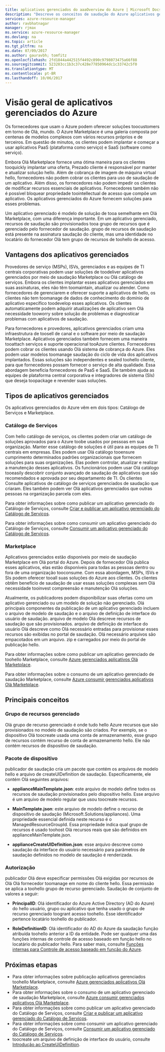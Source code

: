 ```yaml
---
title: aplicativos gerenciados do aaaOverview do Azure | Microsoft Docs
description: "Descreve os conceitos de saudação do Azure aplicativos gerenciados"
services: azure-resource-manager
author: ravbhatnagar
manager: rjmax
ms.service: azure-resource-manager
ms.devlang: na
ms.topic: article
ms.tgt_pltfrm: na
ms.date: 07/09/2017
ms.author: gauravbh; tomfitz
ms.openlocfilehash: 2fd1844a442515f4492c890c9798073475a66f88
ms.sourcegitcommit: 523283cc1b3c37c428e77850964dc1c33742c5f0
ms.translationtype: MT
ms.contentlocale: pt-BR
ms.lasthandoff: 10/06/2017
---
```

# <a name="azure-managed-applications-overview"></a>Visão geral de aplicativos gerenciados do Azure

Os fornecedores que usam o Azure podem oferecer soluções toocustomers em torno de Olá, mundo. O Azure Marketplace é uma galeria composta por centenas de modelos complexos com vários recursos próprios e de terceiros. Em questão de minutos, os clientes podem implantar e começar a usar aplicativos PaaS (plataforma como serviço) e SaaS (software como serviço). 

Embora Olá Marketplace fornece uma ótima maneira para os clientes tooquickly implantar uma oferta, Prezado cliente é responsável por manter e atualizar solução hello. Além de cobrança de imagem de máquina virtual hello, fornecedores não podem cobrar os clientes para uso de saudação de um aplicativo. Além disso, os fornecedores não podem impedir os clientes de modificar recursos essenciais de aplicativos. Fornecedores também não é possível bloquear propriedade toointellectual de acesso que compõe um aplicativo. Os aplicativos gerenciados do Azure fornecem soluções para esses problemas. 

Um aplicativo gerenciado é modelo de solução de tooa semelhante em Olá Marketplace, com uma diferença importante. Em um aplicativo gerenciado, recursos de saudação são provisionados tooa grupo de recursos que é gerenciado pelo fornecedor de saudação. grupo de recursos de saudação está presente na assinatura saudação do cliente, mas uma identidade no locatário do fornecedor Olá tem grupo de recursos de toohello de acesso.

## <a name="advantages-of-managed-applications"></a>Vantagens dos aplicativos gerenciados

Provedores de serviço (MSPs), ISVs, gerenciados e as equipes de TI centrais corporativas podem usar soluções de toodeliver aplicativos gerenciados por meio de saudação Marketplace ou Olá catálogo de serviços. Embora os clientes implantar esses aplicativos gerenciados em suas assinaturas, eles não têm toomaintain, atualizar ou atender. Como fornecedores de gerenciarem e oferecer suporte a aplicativos de hello, os clientes não tem toomanage de dados de conhecimento do domínio de aplicativo específico toodevelop esses aplicativos. Os clientes automaticamente podem adquirir atualizações de aplicativo sem Olá necessidade tooworry sobre solução de problemas e diagnosticar problemas com aplicativos de saudação.

Para fornecedores e provedores, aplicativos gerenciados criam uma infraestrutura de toosell de canal e o software por meio de saudação Marketplace. Aplicativos gerenciados também fornecem uma maneira tooattach serviços e suporte operacional tooAzure clientes. Fornecedores podem cobrar os clientes usando Olá sistema de cobrança do Azure. Eles podem usar modelos toomanage saudação do ciclo de vida dos aplicativos implantados. Essas soluções são independentes e sealed toohello cliente, para que fornecedores possam fornecer o serviço de alta qualidade. Essa abordagem beneficia fornecedores de PaaS e SaaS. Ele também ajuda as equipes de plataforma central corporativa e integradores de sistema (SIs) que deseja toopackage e revender suas soluções.

## <a name="managed-application-types"></a>Tipos de aplicativos gerenciados
Os aplicativos gerenciados do Azure vêm em dois tipos: Catálogo de Serviços e Marketplace.
 
### <a name="service-catalog"></a>Catálogo de Serviços  

Com hello catálogo de serviços, os clientes podem criar um catálogo de soluções aprovados para o Azure toobe usados por pessoas em sua organização. Manter esse catálogo de soluções é útil para as equipes de TI centrais em empresas. Eles podem usar Olá catálogo tooensure cumprimento determinados padrões organizacionais que fornecem soluções para suas organizações. Elas podem controlar, atualizar e realizar a manutenção desses aplicativos. Os funcionários podem usar Olá catálogo tooeasily descobrir conjunto avançado de saudação de aplicativos que são recomendados e aprovada por seu departamento de TI. Os clientes Consulte aplicativos de catálogo de serviços gerenciados de saudação que criaram. Eles também podem ver Olá aplicativos gerenciados que outras pessoas na organização parcela com eles.
 
Para obter informações sobre como publicar um aplicativo gerenciado do Catálogo de Serviços, consulte [Criar e publicar um aplicativo gerenciado do Catálogo de Serviços](managed-application-publishing.md).
 
Para obter informações sobre como consumir um aplicativo gerenciado do Catálogo de Serviços, consulte [Consumir um aplicativo gerenciado do Catálogo de Serviços](managed-application-consumption.md).
 
### <a name="marketplace"></a>Marketplace

Aplicativos gerenciados estão disponíveis por meio de saudação Marketplace em Olá portal do Azure. Depois de fornecedor Olá publica esses aplicativos, elas estão disponíveis para todas as pessoas dentro ou fora de uma organização tooconsume. Com essa abordagem, MSPs, ISVs e SIs podem oferecer tooall suas soluções do Azure aos clientes. Os clientes obtêm benefício de saudação de usar essas soluções complexas sem Olá necessidade tooinvest compreensão e manutenção Olá soluções. 

Atualmente, os publicadores podem disponibilizar suas ofertas como um aplicativo gerenciado ou um modelo de solução não gerenciado. Olá principais componentes da publicação de um aplicativo gerenciado incluem o arquivo de modelo de saudação e o arquivo de definição de interface do usuário de saudação. arquivo de modelo Olá descreve recursos de saudação que são provisionados. arquivo de definição de interface do usuário Olá descreve como Olá necessário entradas para provisionar esses recursos são exibidas no portal de saudação. Olá necessário arquivos são empacotados em um arquivo. zip e carregados por meio do portal de publicação hello.
 
Para obter informações sobre como publicar um aplicativo gerenciado de toohello Marketplace, consulte [Azure gerenciados aplicativos Olá Marketplace](managed-application-author-marketplace.md).

Para obter informações sobre o consumo de um aplicativo gerenciado de saudação Marketplace, consulte [Azure consumir gerenciados aplicativos Olá Marketplace](managed-application-consume-marketplace.md).

## <a name="key-concepts"></a>Principais conceitos

### <a name="managed-resource-group"></a>Grupo de recursos gerenciado
Olá grupo de recurso gerenciado é onde tudo hello Azure recursos que são provisionados no modelo de saudação são criados. Por exemplo, se o dispositivo Olá toocreate usada uma conta de armazenamento, esse grupo de recursos contém recurso de conta de armazenamento hello. Ele não contém recursos de dispositivo de saudação.

### <a name="appliance-package"></a>Pacote de dispositivo
publicador de saudação cria um pacote que contém os arquivos de modelo hello e arquivo de createUIDefinition de saudação. Especificamente, ele contém Olá seguintes arquivos:

- **applianceMainTemplate.json**: este arquivo de modelo define todos os recursos de saudação provisionados pelo dispositivo hello. Esse arquivo é um arquivo de modelo regular que usou toocreate recursos.

- **MainTemplate.json**: este arquivo de modelo define o recurso de dispositivo de saudação (Microsoft.Solutions/appliances). Uma propriedade essencial definida neste recurso é o ManagedResourceGroupId. Essa propriedade indica qual grupo de recursos é usado toohost Olá recursos reais que são definidos em applianceMainTemplate.json.

- **applianceCreateUIDefinition.json**: esse arquivo descreve como saudação da interface do usuário necessário para parâmetros de saudação definidos no modelo de saudação é renderizada.

### <a name="authorization"></a>Autorização
publicador Olá deve especificar permissões Olá exigidas por recursos de Olá Olá fornecedor toomanage em nome do cliente hello. Essa permissão se aplica a toohello grupo de recurso gerenciado. Saudação de conjunto de valores a seguir:

- **PrincipalID**: Olá identificador do Azure Active Directory (AD do Azure) do hello usuário, grupo ou aplicativo que tenha usado o grupo de recurso gerenciado toogrant acesso toohello. Esse identificador pertence locatário toohello do publicador.

- **RoleDefinitionID**: Olá identificador do AD do Azure da saudação função atribuída toohello anterior a ID da entidade. Pode ser qualquer uma das funções internas de controle de acesso baseado em função hello no locatário do publicador hello. Para saber mais, consulte [Funções internas para Controle de acesso baseado em função do Azure](../active-directory/role-based-access-built-in-roles.md).

## <a name="next-steps"></a>Próximas etapas

* Para obter informações sobre publicação aplicativos gerenciados toohello Marketplace, consulte [Azure gerenciados aplicativos Olá Marketplace](managed-application-author-marketplace.md).
* Para obter informações sobre o consumo de um aplicativo gerenciado de saudação Marketplace, consulte [Azure consumir gerenciados aplicativos Olá Marketplace](managed-application-consume-marketplace.md).
* Para obter informações sobre como publicar um aplicativo gerenciado do Catálogo de Serviços, consulte [Criar e publicar um aplicativo gerenciado do Catálogo de Serviços](managed-application-publishing.md).
* Para obter informações sobre como consumir um aplicativo gerenciado do Catálogo de Serviços, consulte [Consumir um aplicativo gerenciado do Catálogo de Serviços](managed-application-consumption.md).
* toocreate um arquivo de definição de interface do usuário, consulte [Introdução ao CreateUiDefinition](managed-application-createuidefinition-overview.md).
